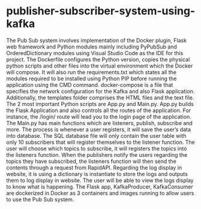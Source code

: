 # publisher-subscriber-system-using-kafka

The Pub Sub system involves implementation of the Docker plugin, Flask web framework and Python modules mainly including PyPubSub and OrderedDictionary modules using Visual Studio Code as the IDE for this project. The Dockerfile configures the Python version, copies the physical python scripts and other files into the virtual environment which the Docker will compose. It will also run the requirements.txt which states all the modules required to be installed using Python PIP before running the application using the CMD command. docker-compose is a file that specifies the network configuration for the Kafka and also Flask application. Additionally, the templates folder comprises the HTML files and the text file. The 2 most important Python scripts are App.py and Main.py. App.py builds the Flask Application and also controls all the routes of the application. For instance, the /login/ route will lead you to the login page of the application. The Main.py has main functions which are listeners, publish, subscribe and more. The process is whenever a user registers, it will save the user’s data into database. The SQL database file will only contain the user table with only 10 subscribers that will register themselves to the listener function. The user will choose which topics to subscribe, it will registers the topics into the listeners function. When the publishers notify the users regarding the topics they have subscribed, the listeners function will then send the contents through a request from RapidAPI. Regarding the log display in website, it is using  a dictionary is instantiate to store the logs and outputs them to log display in website. The user will be able to view the logs display to know what is happening. The Flask app, KafkaProducer, KafkaConsumer are dockerized in Docker as 3 containers and images running to allow users to use the Pub Sub system.
